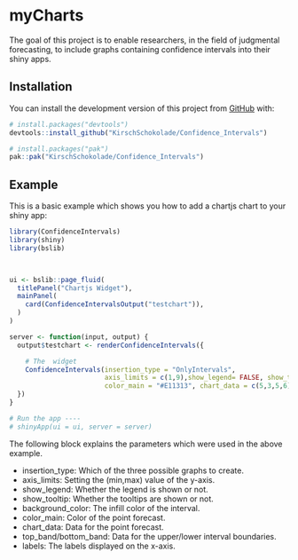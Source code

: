 
<!-- README.md is generated from README.Rmd. Please edit that file -->

# myCharts

<!-- badges: start -->
<!-- badges: end -->

The goal of this project is to enable researchers, in the field of
judgmental forecasting, to include graphs containing confidence
intervals into their shiny apps.

## Installation

You can install the development version of this project from
[GitHub](https://github.com/) with:

``` r
# install.packages("devtools")
devtools::install_github("KirschSchokolade/Confidence_Intervals")
```

``` r
# install.packages("pak")
pak::pak("KirschSchokolade/Confidence_Intervals")
```

## Example

This is a basic example which shows you how to add a chartjs chart to
your shiny app:

``` r
library(ConfidenceIntervals)
library(shiny)
library(bslib)



ui <- bslib::page_fluid(
  titlePanel("Chartjs Widget"),
  mainPanel(
    card(ConfidenceIntervalsOutput("testchart")),
  )
)

server <- function(input, output) {
  output$testchart <- renderConfidenceIntervals({

    # The  widget
    ConfidenceIntervals(insertion_type = "OnlyIntervals",
                        axis_limits = c(1,9),show_legend= FALSE, show_tooltip = FALSE, background_color = "#0466f9",
                        color_main = "#E11313", chart_data = c(5,3,5,6), top_band= c(6,6,6,6), bottom_band = c(4,4,4,4), labels= c("Eins", "zwei", "drei", "vier", "sechs"))
  })
}

# Run the app ----
# shinyApp(ui = ui, server = server)
```

The following block explains the parameters which were used in the above
example.

- insertion_type: Which of the three possible graphs to create.
- axis_limits: Setting the (min,max) value of the y-axis.
- show_legend: Whether the legend is shown or not.
- show_tooltip: Whether the tooltips are shown or not.
- background_color: The infill color of the interval.
- color_main: Color of the point forecast.
- chart_data: Data for the point forecast.
- top_band/bottom_band: Data for the upper/lower interval boundaries.
- labels: The labels displayed on the x-axis.
